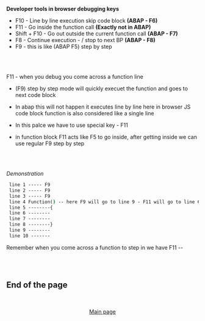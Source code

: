 
</br></br>

**Developer tools in browser debugging keys**

- F10 - Line by line execution skip code block **(ABAP - F6)**
- F11 - Go inside the function call **(Exactly not in ABAP)**
- Shift + F10 - Go out outside the current function call **(ABAP - F7)**
- F8 - Continue execution - / stop to next BP **(ABAP - F8)**
- F9 - this is like (ABAP F5) step by step 

</br></br>

F11 - when you debug you come across a function line 

- (F9) step by step mode will quickly execuet the function and goes to next code block
- In abap this will not happen it executes line by line here in browser JS code block function is also considered like a single line
- In this palce we have to use special key - F11

- in function block F11 acts like F5 to go inside, after getting inside we can use regular F9 step by step

</br></br>

 *Demonstration*
 
```bat
 line 1 ----- F9
 line 2 ----- F9
 line 3 ----- F9
 line 4 Function() -- here F9 will go to line 9 - F11 will go to line 6 step inside 
 line 5 --------{ 
 line 6 --------
 line 7 --------
 line 8 --------} 
 line 9 --------
 line 10 -------
```
Remember when you come across a function to step in we have F11 -- 

</br></br>

## End of the page
</br>
<p align="center"> <a href="https://github.com/Octavius-Dante/Arthelais/tree/main"> Main page </a> </p>

<!-- - [x] <a href="https://github.com/Octavius-Dante/Arthelais/tree/main/ex_38"> Exercise 38-Fiori Elements Basics</a> -->
</br></br>
